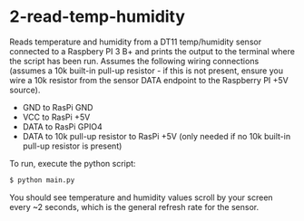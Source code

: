 # 2-read-temp-humidity

Reads temperature and humidity from a DT11 temp/humidity sensor connected to a Raspbery
PI 3 B+ and prints the output to the terminal where the script has been run. Assumes the
following wiring connections (assumes a 10k built-in pull-up resistor - if this is not
present, ensure you wire a 10k resistor from the sensor DATA endpoint to the Raspberry PI
+5V source).

- GND to RasPi GND
- VCC to RasPi +5V
- DATA to RasPi GPIO4
- DATA to 10k pull-up resistor to RasPi +5V (only needed if no 10k built-in pull-up resistor
is present)

To run, execute the python script:

```bash
$ python main.py
```

You should see temperature and humidity values scroll by your screen every ~2 seconds, which
is the general refresh rate for the sensor.
